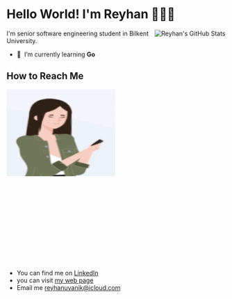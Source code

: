 # Hello World! I'm Reyhan 👩🏻‍💻
 

<a href="https://github.com/reyhan-1/reyhan-1">
  <img align="right" src=https://github-readme-stats.vercel.app/api/top-langs/?username=reyhan-1&layout=compact&langs_count=6&show_icons=true&theme=radical alt="Reyhan's GitHub Stats" />
 </a>
I'm senior software engineering student in Bilkent University. <br/>

- :seedling: &nbsp;I’m currently learning **Go** 

## How to Reach Me 


<div style="width: 500px; height: 400px;">
<img align="left" width="50%" height="50%" src="avatar.gif" alt="avatar"> <br/>
</div>

- You can find me on [LinkedIn](https://www.linkedin.com/in/reyhan-uyanik) 
- you can visit [my web page](http://reyhan-1.github.io/) 
- Email me reyhanuyanik@icloud.com

<!--

- reyhanuyanik@icloud.com
- [Hackerrank](https://www.hackerrank.com/reyhanu)
**reyhan-1/reyhan-1** is a ✨ _special_ ✨ repository because its `README.md` (this file) appears on your GitHub profile.
![My Top](https://github-readme-stats.vercel.app/api?username=reyhan-1&show_icons=true&theme=radical)

Here are some ideas to get you started:

- 🔭 I’m currently working on ...
- 🌱 I’m currently learning ...
- 👯 I’m looking to collaborate on ...
- 🤔 I’m looking for help with ...
- 💬 Ask me about ...
- 📫 How to reach me: ...
- 😄 Pronouns: ...
- ⚡ Fun fact: ...

<a href="https://github.com/reyhan-1/reyhan-1">
  <img src="https://github-readme-stats.vercel.app/api?username=reyhan-1&show_icons=true&line_height=27&count_private=true&title_color=ffffff&text_color=c9cacc&icon_color=2bbc8a&bg_color=1d1f21" alt="Reyhan's GitHub Stats" />
</a>
-->

